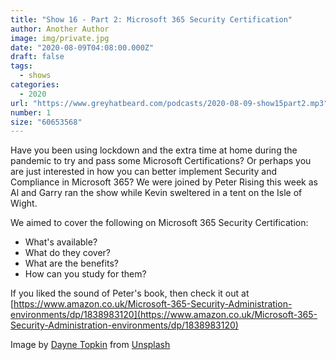 ```yaml
---
title: "Show 16 - Part 2: Microsoft 365 Security Certification"
author: Another Author
image: img/private.jpg
date: "2020-08-09T04:08:00.000Z"
draft: false
tags: 
  - shows
categories:
  - 2020
url: "https://www.greyhatbeard.com/podcasts/2020-08-09-show15part2.mp3"
number: 1
size: "60653568"
---
```



Have you been using lockdown and the extra time at home during the pandemic to try and pass some Microsoft Certifications? Or perhaps you are just interested in how you can better implement Security and Compliance in Microsoft 365? We were joined by Peter Rising this week as Al and Garry ran the show while Kevin sweltered in a tent on the Isle of Wight.

We aimed to cover the following on Microsoft 365 Security Certification:
- What's available?
- What do they cover?
- What are the benefits?
- How can you study for them?

If you liked the sound of Peter's book, then check it out at [https://www.amazon.co.uk/Microsoft-365-Security-Administration-environments/dp/1838983120](https://www.amazon.co.uk/Microsoft-365-Security-Administration-environments/dp/1838983120)
<!--
<iframe src="https://open.spotify.com/embed-podcast/episode/11Re0BF48DyGc22ehqajr2" width="100%" height="232" frameborder="0" allowtransparency="true" allow="encrypted-media"></iframe>
-->

Image by [Dayne Topkin](https://unsplash.com/@dtopkin1) from [Unsplash](https://unsplash.com)
